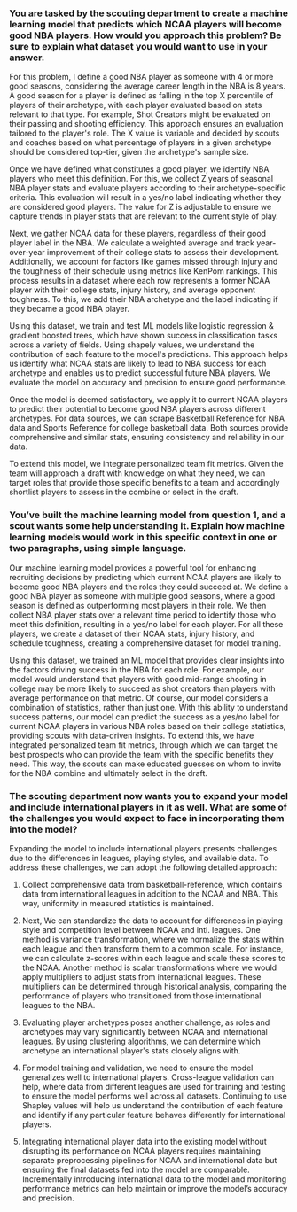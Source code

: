 ### You are tasked by the scouting department to create a machine learning model that predicts which NCAA players will become good NBA players. How would you approach this problem? Be sure to explain what dataset you would want to use in your answer.

For this problem, I define a good NBA player as someone with 4 or more good seasons, considering the average career length in the NBA is 8 years. A good season for a player is defined as falling in the top X percentile of players of their archetype, with each player evaluated based on stats relevant to that type. For example, Shot Creators might be evaluated on their passing and shooting efficiency. This approach ensures an evaluation tailored to the player's role. The X value is variable and decided by scouts and coaches based on what percentage of players in a given archetype should be considered top-tier, given the archetype's sample size.

Once we have defined what constitutes a good player, we identify NBA players who meet this definition. For this, we collect Z years of seasonal NBA player stats and evaluate players according to their archetype-specific criteria. This evaluation will result in a yes/no label indicating whether they are considered good players. The value for Z is adjustable to ensure we capture trends in player stats that are relevant to the current style of play.

Next, we gather NCAA data for these players, regardless of their good player label in the NBA. We calculate a weighted average and track year-over-year improvement of their college stats to assess their development. Additionally, we account for factors like games missed through injury and the toughness of their schedule using metrics like KenPom rankings. This process results in a dataset where each row represents a former NCAA player with their college stats, injury history, and average opponent toughness. To this, we add their NBA archetype and the label indicating if they became a good NBA player.

Using this dataset, we train and test ML models like logistic regression & gradient boosted trees, which have shown success in classification tasks across a variety of fields. Using shapely values, we understand the contribution of each feature to the model's predictions. This approach helps us identify what NCAA stats are likely to lead to NBA success for each archetype and enables us to predict successful future NBA players. We evaluate the model on accuracy and precision to ensure good performance.

Once the model is deemed satisfactory, we apply it to current NCAA players to predict their potential to become good NBA players across different archetypes. For data sources, we can scrape Basketball Reference for NBA data and Sports Reference for college basketball data. Both sources provide comprehensive and similar stats, ensuring consistency and reliability in our data.

To extend this model, we integrate personalized team fit metrics. Given the team will approach a draft with knowledge on what they need, we can target roles that provide those specific benefits to a team and accordingly shortlist players to assess in the combine or select in the draft.

### You’ve built the machine learning model from question 1, and a scout wants some help understanding it. Explain how machine learning models would work in this specific context in one or two paragraphs, using simple language. 

Our machine learning model provides a powerful tool for enhancing recruiting decisions by predicting which current NCAA players are likely to become good NBA players and the roles they could succeed at. We define a good NBA player as someone with multiple good seasons, where a good season is defined as outperforming most players in their role. We then collect NBA player stats over a relevant time period to identify those who meet this definition, resulting in a yes/no label for each player. For all these players, we create a dataset of their NCAA stats, injury history, and schedule toughness, creating a comprehensive dataset for model training.

Using this dataset, we trained an ML model that provides clear insights into the factors driving success in the NBA for each role. For example, our model would understand that players with good mid-range shooting in college may be more likely to succeed as shot creators than players with average performance on that metric. Of course, our model considers a combination of statistics, rather than just one. With this ability to understand success patterns, our model can predict the success as a yes/no label for current NCAA players in various NBA roles based on their college statistics, providing scouts with data-driven insights. To extend this, we have integrated personalized team fit metrics, through which we can target the best prospects who can provide the team with the specific benefits they need. This way, the scouts can make educated guesses on whom to invite for the NBA combine and ultimately select in the draft. 

### The scouting department now wants you to expand your model and include international players in it as well. What are some of the challenges you would expect to face in incorporating them into the model?

Expanding the model to include international players presents challenges due to the differences in leagues, playing styles, and available data. To address these challenges, we can adopt the following detailed approach:

1. Collect comprehensive data from basketball-reference, which contains data from international leagues in addition to the NCAA and NBA. This way, uniformity in measured statistics is maintained.

2. Next, We can standardize the data to account for differences in playing style and competition level between NCAA and intl. leagues. One method is variance transformation, where we normalize the stats within each league and then transform them to a common scale. For instance, we can calculate z-scores within each league and scale these scores to the NCAA. Another method is scalar transformations where we would apply multipliers to adjust stats from international leagues. These multipliers can be determined through historical analysis, comparing the performance of players who transitioned from those international leagues to the NBA.

3. Evaluating player archetypes poses another challenge, as roles and archetypes may vary significantly between NCAA and international leagues. By using clustering algorithms, we can determine which archetype an international player's stats closely aligns with.

4. For model training and validation, we need to ensure the model generalizes well to international players. Cross-league validation can help, where data from different leagues are used for training and testing to ensure the model performs well across all datasets. Continuing to use Shapley values will help us understand the contribution of each feature and identify if any particular feature behaves differently for international players.

5. Integrating international player data into the existing model without disrupting its performance on NCAA players requires maintaining separate preprocessing pipelines for NCAA and international data but ensuring the final datasets fed into the model are comparable. Incrementally introducing international data to the model and monitoring performance metrics can help maintain or improve the model’s accuracy and precision.
